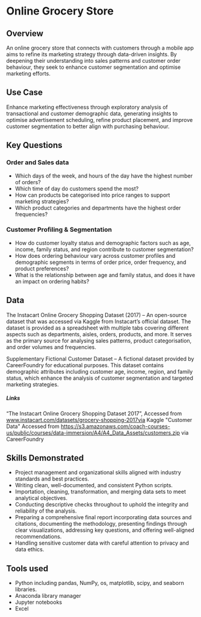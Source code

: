 # Online Grocery Store
## Overview
An online grocery store that connects with customers through a mobile app aims to refine its marketing strategy through data-driven insights. By deepening their understanding into sales patterns and customer order behaviour, they seek to enhance customer segmentation and optimise marketing efforts.

## Use Case
Enhance marketing effectiveness through exploratory analysis of transactional and customer demographic data, generating insights to optimise advertisement scheduling, refine product placement, and improve customer segmentation to better align with purchasing behaviour.

## Key Questions 
### Order and Sales data

- Which days of the week, and hours of the day have the highest number of orders?
- Which time of day do customers spend the most?
- How can products be categorised into price ranges to support marketing strategies?
- Which product categories and departments have the highest order frequencies?

### Customer Profiling & Segmentation

- How do customer loyalty status and demographic factors such as age, income, family status, and region contribute to customer segmentation?
- How does ordering behaviour vary across customer profiles and demographic segments in terms of order price, order frequency, and product preferences?
- What is the relationship between age and family status, and does it have an impact on ordering habits? 

## Data
The Instacart Online Grocery Shopping Dataset (2017) – An open-source dataset that was accessed via Kaggle from Instacart’s official dataset. The dataset is provided as a spreadsheet with multiple tabs covering different aspects such as departments, aisles, orders, products, and more. It serves as the primary source for analysing sales patterns, product categorisation, and order volumes and frequencies.

Supplementary Fictional Customer Dataset – A fictional dataset provided by CareerFoundry for educational purposes. This dataset contains demographic attributes including customer age, income, region, and family status, which enhance the analysis of customer segmentation and targeted marketing strategies.

##### Links
“The Instacart Online Grocery Shopping Dataset 2017”, Accessed from www.instacart.com/datasets/grocery-shopping-2017via Kaggle
"Customer Data" Accessed from https://s3.amazonaws.com/coach-courses-us/public/courses/data-immersion/A4/A4_Data_Assets/customers.zip via CareerFoundry

## Skills Demonstrated
- Project management and organizational skills aligned with industry standards and best practices.
- Writing clean, well-documented, and consistent Python scripts.
- Importation, cleaning, transformation, and merging data sets to meet analytical objectives.
- Conducting descriptive checks throughout to uphold the integrity and reliability of the analysis.
- Preparing a comprehensive final report incorporating data sources and citations, documenting the methodology, presenting findings through clear visualizations, addressing key questions, and offering well-aligned recommendations.
- Handling sensitive customer data with careful attention to privacy and data ethics.

## Tools used
- Python including pandas, NumPy, os, matplotlib, scipy, and seaborn libraries.
- Anaconda library manager
- Jupyter notebooks
- Excel
